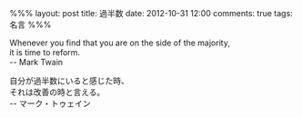 %%%
layout: post
title: 過半数
date: 2012-10-31 12:00
comments: true
tags: 名言
%%%

Whenever you find that you are on the side of the majority,<br />
it is time to reform.<br />
-- Mark Twain

自分が過半数にいると感じた時、<br />
それは改善の時と言える。<br />
-- マーク・トゥェイン